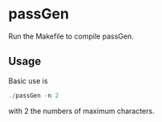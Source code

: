 # passGen

Run the Makefile to compile passGen. 

## Usage

Basic use is 

```C
./passGen -n 2
```

with 2 the numbers of maximum characters.
